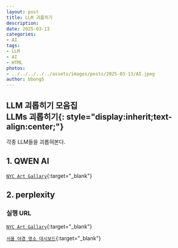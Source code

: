 ```yaml
---
layout: post
title: LLM 괴롭히기
description: 
date: 2025-03-13
categories: 
- AI
tags: 
- LLM
- AI
- HTML
photos: 
- ../../../../../assets/images/posts/2025-03-13/AI.jpeg
author: bbong5
---
```

**LLM 괴롭히기 모음집<br/><i class="fa fa-quote-left"></i> LLMs <i class="fa fa-quote-right"></i> 괴롭히기**{: style="display:inherit;text-align:center;"}
---
각종 LLM들을 괴롭혀본다.<br/>

## 1. QWEN AI

[`NYC Art Gallary`](https://bbong95.github.io/leaflet.examples/qwen_NYC2.html){:target="_blank"} <i class="fa fa-external-link"></i>

## 2. perplexity

### 실행 URL

[`NYC Art Gallary`](https://bbong95.github.io/leaflet.examples/퍼플렉시티_NYC2.html){:target="_blank"} <i class="fa fa-external-link"></i>

[`서울 야경 명소 대시보드`](https://bbong95.github.io/leaflet.examples/퍼플렉시티_seoul2.html){:target="_blank"} <i class="fa fa-external-link"></i>
